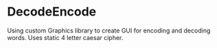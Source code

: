 # DecodeEncode
Using custom Graphics library to create GUI for encoding and decoding words. Uses static 4 letter caesar cipher.
